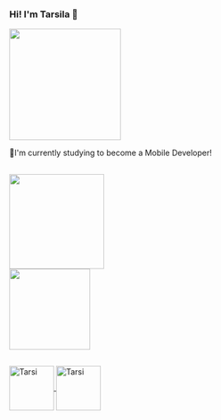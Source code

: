 ### Hi! I'm Tarsila 👋

<div align="justify">
<img src="https://user-images.githubusercontent.com/99733390/155252547-a698ab18-a103-40d3-8db8-7927508dddfe.png" width="200px" />

  🌱I'm currently studying to become a Mobile Developer!
##
<div>
  <a href = "https://github.com/TarsilaNascMartins">
  <img height="170em" src="https://github-readme-stats.vercel.app/api?username=TarsilaNascMartins&show_icons=true&theme=dracula&include_all_commits=true&count_private=true"/><br>
  <img height="145em" src="https://github-readme-stats.vercel.app/api/top-langs/?username=TarsilaNascMartins&layout=compact&langs_count=7&theme=dracula"/>
</div>
    
   ##
  </div>
</div>
<div style="display: inline_block">
  <img align="center" alt="Tarsi" height="80" width="80" src="https://cdn.jsdelivr.net/gh/devicons/devicon/icons/kotlin/kotlin-plain-wordmark.svg">
   <img align="center" alt="Tarsi" height="80" width="80" src="https://cdn.jsdelivr.net/gh/devicons/devicon/icons/android/android-original-wordmark.svg">
  </div>
 

  



<!--
**TarsilaNascMartins/TarsilaNascMartins** is a ✨ _special_ ✨ repository because its `README.md` (this file) appears on your GitHub profile.

Here are some ideas to get you started:

- 🔭 I’m currently working on ...
- 🌱 I’m currently learning ...
- 👯 I’m looking to collaborate on ...
- 🤔 I’m looking for help with ...
- 💬 Ask me about ...
- 📫 How to reach me: ...
- 😄 Pronouns: ...
- ⚡ Fun fact: ...
-->

